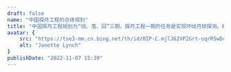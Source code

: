 ```yaml
---
draft: false
name: "中国探月工程的总体规划"
title: "中国探月工程规划为“绕、落、回”三期。探月工程一期的任务是实现环绕月球探测。嫦娥一号卫星于2007年10月24日发射，在轨有效探测16个月，2009年3月成功受控撞月，实现中国自主研制的卫星进入月球轨道并获得全月图。探月工程二期的任务是实现月面软着陆和自动巡视勘察。2014年10月24日，我国实施了探月工程三期再入返回飞行试验任务。"
avatar: {
    src: "https://tse3-mm.cn.bing.net/th/id/OIP-C.mjlJ62VP2Grt-uqrR5wDcQHaGf?rs=1&pid=ImgDetMain",
    alt: "Janette Lynch"
}
publishDate: "2022-11-07 15:39"
---
```

